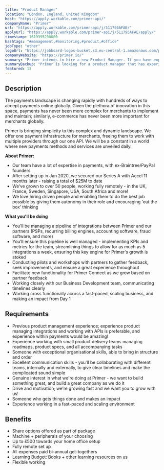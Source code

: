 ```yaml
---
title: "Product Manager"
location: "London, England, United Kingdom"
host: "https://apply.workable.com/primer-api/"
companyName: "Primer"
url: "https://apply.workable.com/primer-api/j/511795AFAE/"
applyUrl: "https://apply.workable.com/primer-api/j/511795AFAE/apply/"
timestamp: 1619395200000
hashtags: "#management,#monitoring,#product,#office"
jobType: "other"
logoUrl: "https://jobboard-logos-bucket.s3.eu-central-1.amazonaws.com/primer"
companyWebsite: "https://primer.io/"
summary: "Primer intends to hire a new Product Manager. If you have experience working with small product delivery teams managing roadmaps, product specs, and all accompanying tasks, consider applying."
summaryBackup: "Primer is looking for a product manager that has experience in: #management, #office."
featured: 13
---
```


## Description

The payments landscape is changing rapidly with hundreds of ways to accept payments online globally. Given the plethora of innovation in this space, payments has never been more complex for merchants to implement and maintain; similarly, e-commerce has never been more important for merchants globally.

Primer is bringing simplicity to this complex and dynamic landscape. We offer one payment infrastructure for merchants, freeing them to work with multiple providers through our one API. We will be a constant in a world where new payments methods and services are unveiled daily.

**About Primer:**

*   Our team have a lot of expertise in payments, with ex-Braintree/PayPal founders
*   After setting up in Jan 2020, we secured our Series A with Accel 11 months later - raising a total of $25M to date
*   We've grown to over 50 people, working fully remotely - in the UK, France, Sweden, Singapore, USA, South Africa and more!
*   We love hiring driven people and enabling them to do the best job possible by giving them autonomy in their role and encouraging 'out the box' thinking

**What you'll be doing**

*   You'll be managing a pipeline of integrations between Primer and our partners (PSPs, recurring billing engines, accounting software, fraud software, and more)
*   You'll ensure this pipeline is well managed - implementing KPIs and metrics for the team, streamlining things to allow for as much as 5 integrations a week, ensuring this key engine for Primer's growth is stoked
*   Conducting pilots and workshops with partners to gather feedback, seek improvements, and ensure a great experience throughout
*   Facilitate new functionality for Primer Connect as we grow based on partner feedback
*   Working closely with our Business Development team, communicating timelines clearly
*   Working cross functionally across a fast-paced, scaling business, and making an impact from Day 1

## Requirements

*   Previous product management experience; experience product managing integrations and working with APIs is preferable, and experience within payments would be amazing!
*   Experience working with small product delivery teams managing roadmaps, product specs, and all accompanying tasks
*   Someone with exceptional organisational skills, able to bring in structure and order
*   Excellent communication skills - you'll be collaborating with different teams, internally and externally, to give clear timelines and make the complicated sound simple
*   Genuine interest in what we're doing at Primer - we want to build something great, and build a great company as we do it
*   Drive and motivation; we're growing fast and we want you to grow with us!
*   Someone who gets things done and makes an impact
*   Experience working in a fast-paced and scaling environment

## Benefits

*   Share options offered as part of package
*   Machine + peripherals of your choosing
*   Up to £500 towards your home office setup
*   Fully remote set up
*   All expenses paid bi-annual get-togethers
*   Learning Budget: Books + other learning resources on us
*   Flexible working
